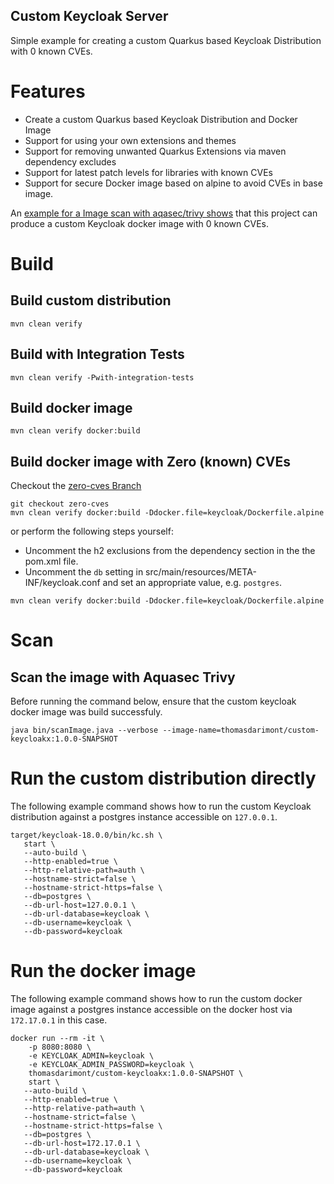 Custom Keycloak Server
----

Simple example for creating a custom Quarkus based Keycloak Distribution with 0 known CVEs.

# Features
- Create a custom Quarkus based Keycloak Distribution and Docker Image
- Support for using your own extensions and themes
- Support for removing unwanted Quarkus Extensions via maven dependency excludes
- Support for latest patch levels for libraries with known CVEs
- Support for secure Docker image based on alpine to avoid CVEs in base image. 

An [example for a Image scan with aqasec/trivy shows](https://gist.github.com/thomasdarimont/efb1a1327a585517db5a047401852a88) that this project can produce 
a custom Keycloak docker image with 0 known CVEs.

# Build

## Build custom distribution
```
mvn clean verify
```

## Build with Integration Tests
```
mvn clean verify -Pwith-integration-tests
```

## Build docker image
```
mvn clean verify docker:build
```

## Build docker image with Zero (known) CVEs

Checkout the [zero-cves Branch](https://github.com/thomasdarimont/keycloak-custom-server/tree/zero-cves) 
```
git checkout zero-cves
mvn clean verify docker:build -Ddocker.file=keycloak/Dockerfile.alpine
```

or perform the following steps yourself:
- Uncomment the h2 exclusions from the dependency section in the the pom.xml file.
- Uncomment the `db` setting in src/main/resources/META-INF/keycloak.conf and set an appropriate value, e.g. `postgres`.

```
mvn clean verify docker:build -Ddocker.file=keycloak/Dockerfile.alpine
```

# Scan

## Scan the image with Aquasec Trivy

Before running the command below, ensure that the custom keycloak docker image was build successfuly.

```
java bin/scanImage.java --verbose --image-name=thomasdarimont/custom-keycloakx:1.0.0-SNAPSHOT
```

# Run the custom distribution directly

The following example command shows how to run the custom Keycloak distribution against 
a postgres instance accessible on `127.0.0.1`.

```
target/keycloak-18.0.0/bin/kc.sh \
   start \
   --auto-build \
   --http-enabled=true \
   --http-relative-path=auth \
   --hostname-strict=false \
   --hostname-strict-https=false \
   --db=postgres \
   --db-url-host=127.0.0.1 \
   --db-url-database=keycloak \
   --db-username=keycloak \
   --db-password=keycloak
```

# Run the docker image

The following example command shows how to run the custom docker image against 
a postgres instance accessible on the docker host via `172.17.0.1` in this case.

```
docker run --rm -it \
    -p 8080:8080 \
    -e KEYCLOAK_ADMIN=keycloak \
    -e KEYCLOAK_ADMIN_PASSWORD=keycloak \
    thomasdarimont/custom-keycloakx:1.0.0-SNAPSHOT \
    start \
   --auto-build \
   --http-enabled=true \
   --http-relative-path=auth \
   --hostname-strict=false \
   --hostname-strict-https=false \
   --db=postgres \
   --db-url-host=172.17.0.1 \
   --db-url-database=keycloak \
   --db-username=keycloak \
   --db-password=keycloak
```
